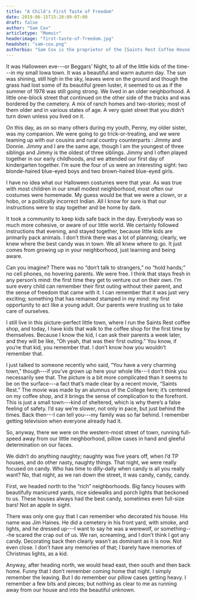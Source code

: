 ```yaml
---
title: "A Child's First Taste of Freedom"
date: 2019-06-15T15:20:09-07:00
draft: false
author: "Sam Cox"
articletype: "Memoir"
headerimage: "first-taste-of-freedom.jpg"
headshot: "sam-cox.png"
authorbio: "Sam Cox is the proprietor of the [Saints Rest Coffee House](https://www.saintsrestcoffee.com), one of the fixtures of daily life in Grinnell, Iowa. An Iowa transplant at a very young age, she was raised in Grinnell and graduated from Grinnell High School. She attended college and returned to Grinnell to raise a family. About the town, she says: “I love this community and all of its colors! It has more depth than people may see and what a great place to raise a family. So here I am.”"
---
```


It was  Halloween eve---or Beggars’ Night, to all of the little kids of the time---in my small Iowa town. It was a beautiful and warm autumn day. The sun was shining, still high in the sky, leaves were on the ground and though the grass had lost some of its beautiful green luster, it seemed to us as if the summer of 1978 was still going strong. We lived in an older neighborhood. A little one-block street that continued on the other side of the tracks and was bordered by the cemetery. A mix of ranch homes and two-stories; most of them older and in various states of age. A very quiet street that you didn’t turn down unless you lived on it.

On this day, as on so many others during my youth, Penny, my older sister, was my companion. We were going to go trick-or-treating, and we were teaming up with our cousins and rural country counterparts : Jimmy and Donnie. Jimmy and I are the same age, though I am the youngest of three siblings and Jimmy is the oldest of three siblings. Jimmy and I often played together in our early childhoods, and we attended our first day of kindergarten together. I’m sure the four of us were an interesting sight: two blonde-haired blue-eyed boys and two brown-haired blue-eyed girls.

I have no idea what our Halloween costumes were that year. As was true with most children in our small modest neighborhood, most often our costumes were homemade. My guess would be that we were a clown, or a hobo, or a politically incorrect Indian. All I know for sure is that our instructions were to stay together and be home by dark.

It took a community to keep kids safe back in the day. Everybody was so much more cohesive, or aware of our little world. We certainly followed instructions that evening, and stayed together, because little kids are primarily pack animals. I don’t think there was a lot of planning; clearly, we knew where the best candy was in town. We all knew where to go. It just comes from growing up in your neighborhood, just learning and being aware.

Can you imagine? There was no “don’t talk to strangers,” no “hold hands;” no cell phones, no hovering parents. We were free. I think that stays fresh in any person’s mind: the first time they get to venture out on their own. I’m sure every child can remember their first outing without their parent, and the sense of freedom that came with it. I can remember that it was just very exciting; something that has remained stamped in my mind: my first opportunity to act like a young adult. Our parents were trusting us to take care of ourselves.

I still live in this picture-perfect little town, where I run the Saints Rest coffee shop, and today, I have kids that walk to the coffee shop for the first time by themselves. Because I know the kid, I can ask their parents a week later, and they will be like, “Oh yeah, that was their first outing.” You know, if you’re that kid, you remember that. I don’t know how you wouldn’t remember that.

I just talked to someone recently who said, “You have a very charming town,” though---if you’ve grown up here your whole life---I don’t think you necessarily see that. The picture is a bit more complicated than it seems to be on the surface---a fact that’s made clear by a recent movie, “Saints Rest.”  The movie was made by an alumnus of the College here; it’s centered on my coffee shop, and it brings the sense of complication to the forefront. This is just a small town---kind of sheltered, which is why there’s a false feeling of safety. I’d say we’re slower, not only in pace, but just behind the times. Back then---I can tell you---my family was so far behind. I remember getting television when everyone already had it.

So, anyway, there we were on the western-most street of town, running full-speed away from our little neighborhood, pillow cases in hand and gleeful determination on our faces.

We didn’t do anything naughty; naughty was five years off, when I’d TP houses, and do other nasty, naughty things. That night, we were really focused on candy. Who has time to dilly-dally when candy is all you really want? No, that night, as we ran down the street, it was candy, candy, candy.

First, we headed north to the “rich” neighborhoods.  Big fancy houses with beautifully manicured yards, nice sidewalks and porch lights that beckoned to us. These houses always had the best candy, sometimes even full-size bars! Not an apple in sight.

There was only one guy that I can remember who decorated his house. His name was Jim Haines. He did a cemetery in his front yard, with smoke, and lights, and he dressed up---I want to say he was a werewolf, or something---he scared the crap out of us. We ran, screaming, and I don’t think I got any candy. Decorating back then clearly wasn’t as dominant as it is now. Not even close. I don’t have any memories of that; I barely have memories of Christmas lights, as a kid.

Anyway, after heading north, we would head east, then south and then back home. Funny that I don’t remember coming home that night. I simply remember the leaving. But I do remember our pillow cases getting heavy. I remember a few bits and pieces; but nothing as clear to me as running away from our house and into the beautiful unknown.
